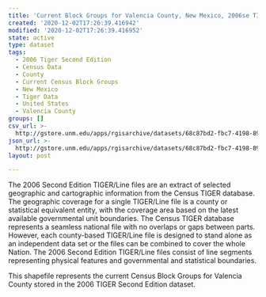 ```yaml
---
title: 'Current Block Groups for Valencia County, New Mexico, 2006se TIGER'
created: '2020-12-02T17:26:39.416942'
modified: '2020-12-02T17:26:39.416952'
state: active
type: dataset
tags:
  - 2006 Tiger Second Edition
  - Census Data
  - County
  - Current Census Block Groups
  - New Mexico
  - Tiger Data
  - United States
  - Valencia County
groups: []
csv_url: >-
  http://gstore.unm.edu/apps/rgisarchive/datasets/68c87bd2-fbc7-4198-890a-dded162c9888/tgr2006se_vale_grpcu.derived.csv
json_url: >-
  http://gstore.unm.edu/apps/rgisarchive/datasets/68c87bd2-fbc7-4198-890a-dded162c9888/tgr2006se_vale_grpcu.derived.json
layout: post

---
```

The 2006 Second Edition TIGER/Line files are an extract of selected geographic and cartographic information from the Census TIGER database.  The geographic coverage for a single TIGER/Line file is a county or statistical equivalent entity, with the coverage area based on the latest available governmental unit boundaries. The Census TIGER database represents a seamless national file with no overlaps or gaps between parts.  However, each county-based TIGER/Line file is designed to stand alone as an independent data set or the files can be combined to cover the whole Nation.  The 2006 Second Edition  TIGER/Line files consist of line segments representing physical features and governmental and statistical boundaries.  

This shapefile represents the current Census Block Groups for Valencia County stored in the 2006 TIGER Second Edition dataset.
